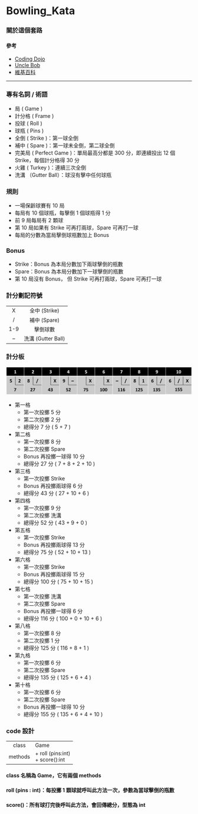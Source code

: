 # Bowling_Kata
### 關於這個套路
#### 參考
- [Coding Dojo](https://codingdojo.org/kata/Bowling/)
- [Uncle Bob](http://butunclebob.com/ArticleS.UncleBob.TheBowlingGameKata)
- [維基百科](https://zh.wikipedia.org/zh-tw/%E4%BF%9D%E9%BD%A1%E7%90%83)

<hr>

### 專有名詞 / 術語
- 局 ( Game )
- 計分格 ( Frame )
- 投球 ( Roll )
- 球瓶 ( Pins )
- 全倒 ( Strike )：第一球全倒
- 補中 ( Spare )：第一球未全倒，第二球全倒
- 完美局 ( Perfect Game )：單局最高分都是 300 分，即連續投出 12 個 Strike，每個計分格得 30 分
- 火雞 ( Turkey )：連續三次全倒
- 洗溝 （Gutter Ball）：球沒有擊中任何球瓶

### 規則
- 一場保齡球賽有 10 局
- 每局有 10 個球瓶，每擊倒 1 個球瓶得 1 分
- 前 9 局每局有 2 顆球
- 第 10 局如果有 Strike 可再打兩球，Spare 可再打一球
- 每局的分數為當局擊倒球瓶數加上 Bonus

### Bonus
- Strike：Bonus 為本局分數加下兩球擊倒的瓶數
- Spare：Bonus 為本局分數加下一球擊倒的瓶數
- 第 10 局沒有 Bonus，
但 Strike 可再打兩球，Spare 可再打一球

### 計分劃記符號
|||
| :----: | :----: |
| X | 全中 (Strike) |
| / | 補中 (Spare) |
| 1-9 | 擊倒球數 |
| – | 洗溝 (Gutter Ball) |

### 計分板
![](images/score.jpg)
- 第一格
  - 第一次投擲 5 分
  - 第二次投擲 2 分
  - 總得分 7 分 ( 5 + 7 )
- 第二格
  - 第一次投擲 8 分
  - 第二次投擲 Spare
  - Bonus 再投擲一球得 10 分
  - 總得分 27 分 ( 7 + 8 + 2 + 10 )
- 第三格
  - 第一次投擲 Strike
  - Bonus 再投擲兩球得 6 分
  - 總得分 43 分 ( 27 + 10 + 6 )
- 第四格
  - 第一次投擲 9 分
  - 第二次投擲 洗溝
  - 總得分 52 分 ( 43 + 9 + 0 )
- 第五格
  - 第一次投擲 Strike
  - Bonus 再投擲兩球得 13 分
  - 總得分 75 分 ( 52 + 10 + 13 )
- 第六格
  - 第一次投擲 Strike
  - Bonus 再投擲兩球得 15 分
  - 總得分 100 分 ( 75 + 10 + 15 )
- 第七格
  - 第一次投擲 洗溝
  - 第二次投擲 Spare
  - Bonus 再投擲一球得 6 分
  - 總得分 116 分 ( 100 + 0 + 10 + 6 )
- 第八格
  - 第一次投擲 8 分
  - 第二次投擲 1 分
  - 總得分 125 分 ( 116 + 8 + 1 )
- 第九格
  - 第一次投擲 6 分
  - 第二次投擲 Spare
  - 總得分 135 分 ( 125 + 6 + 4 )
- 第十格
  - 第一次投擲 6 分
  - 第二次投擲 Spare
  - Bonus 再投擲一球得 10 分
  - 總得分 155 分 ( 135 + 6 + 4 + 10 )
### code 設計
|||
| :----: | :---- |
| class | Game |
| methods | + roll (pins:int)<br>+ score():int |

#### class 名稱為 Game，它有兩個 methods
#### roll (pins : int)：每投擲 1 顆球就呼叫此方法一次，參數為當球擊倒的瓶數
#### score()：所有球打完後呼叫此方法，會回傳總分，型態為 int

